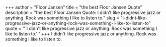 +++
author = "Floor Jansen"
title = "the best Floor Jansen Quote"
description = "the best Floor Jansen Quote: I didn't like progressive jazz or anything. Rock was something I like to listen to."
slug = "i-didnt-like-progressive-jazz-or-anything-rock-was-something-i-like-to-listen-to"
quote = '''I didn't like progressive jazz or anything. Rock was something I like to listen to.'''
+++
I didn't like progressive jazz or anything. Rock was something I like to listen to.
